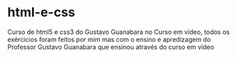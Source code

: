 # html-e-css
 Curso de html5 e css3 do Gustavo Guanabara no Curso em vídeo, todos os exércicios foram feitos por mim mas com o ensino e apredizagem do Professor Gustavo Guanabara que ensinou através do curso em vídeo
